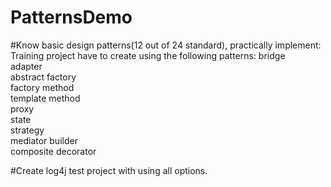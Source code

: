 PatternsDemo
============

#Know basic design patterns(12 out of 24 standard), practically implement:
    Training project have to create using the following patterns: 
      bridge  
      adapter                       
      abstract factory        
      factory method            
      template method         
      proxy                            
      state                   	       
      strategy                	       
      mediator 
      builder                 	      
      composite 
      decorator   
      
#Create log4j test project with using all options.